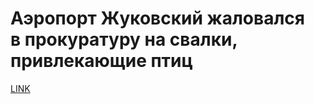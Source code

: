 # Аэропорт Жуковский жаловался в прокуратуру на свалки, привлекающие птиц



[LINK](https://varlamov.ru/3559363.html)